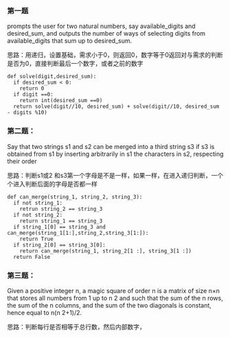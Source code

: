 ### 第一题
prompts the user for two natural numbers, say available_digits and desired_sum, 
and outputs the number of ways of selecting digits from available_digits that sum up to desired_sum.

思路：用递归，设置基础，需求小于0，则返回0，数字等于0返回对与需求的判断是否为0，直接判断最后一个数字，或者之前的数字

    def solve(digit,desired_sum):
      if desired_sum < 0:
        return 0
      if digit ==0:
        return int(desired_sum ==0)
      return solve(digit//10, desired_sum) + solve(digit//10, desired_sum - digits %10)


### 第二题：
Say that two strings s1 and s2 can be merged into a third string s3 if s3 is obtained from s1 by inserting 
arbitrarily in s1 the characters in s2, respecting their order

思路：判断s1或2 和s3第一个字母是不是一样，如果一样，在进入递归判断，一个个进入判断后面的字母是否都一样

    def can_merge(string_1, string_2, string_3):
      if not string_1:
        retrun string_2 == string_3
      if not string_2:
        return string_1 == string_3
      if string_1[0] == string_3 and can_merge(string_1[1:],string_2,string_3[1:]):
        return True
      if string_2[0] == string_3[0]:
        return can_merge(string_1, string_2[1 :], string_3[1 :])
      return False

### 第三题：
Given a positive integer n, a magic square of order n is a matrix of size n×n that stores all numbers from 1 up to n 2 and such that the sum of the n rows, the sum of the n columns, and the sum of the two diagonals is constant, hence equal to n(n 2+1)/2.

思路：判断每行是否相等于总行数，然后内部数字，
